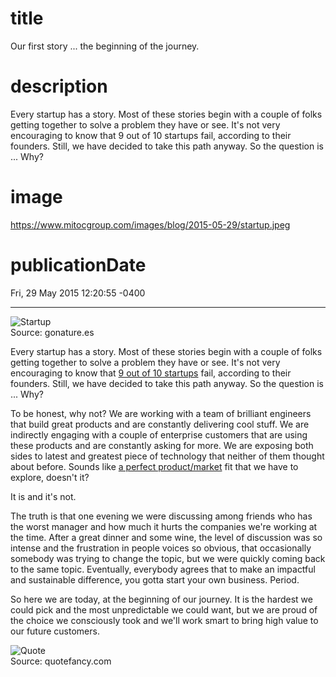 # title
Our first story ... the beginning of the journey.

# description
Every startup has a story. Most of these stories begin with a couple of folks getting together to solve a problem they have or see. It's not very encouraging to know that 9 out of 10 startups fail, according to their founders. Still, we have decided to take this path anyway. So the question is ... Why?

# image
https://www.mitocgroup.com/images/blog/2015-05-29/startup.jpeg

# publicationDate
Fri, 29 May 2015 12:20:55 -0400

---

<div class="padd25px">
    <img src="/images/blog/2015-05-29/startup.jpeg" alt="Startup" />
    <div class="center img-description">Source: gonature.es</div>
</div>

Every startup has a story. Most of these stories begin with a couple of folks getting together to solve a problem they have or see. It's not very encouraging to know that [9 out of 10 startups](https://fortune.com/2014/09/25/why-startups-fail-according-to-their-founders/) fail, according to their founders. Still, we have decided to take this path anyway. So the question is ... Why?

To be honest, why not? We are working with a team of brilliant engineers that build great products and are constantly delivering cool stuff. We are indirectly engaging with a couple of enterprise customers that are using these products and are constantly asking for more. We are exposing both sides to latest and greatest piece of technology that neither of them thought about before. Sounds like [a perfect product/market](https://www.linkedin.com/pulse/marc-andreessen-product-market-fit-startups-marc-andreessen) fit that we have to explore, doesn't it?

It is and it's not.

The truth is that one evening we were discussing among friends who has the worst manager and how much it hurts the companies we're working at the time. After a great dinner and some wine, the level of discussion was so intense and the frustration in people voices so obvious, that occasionally somebody was trying to change the topic, but we were quickly coming back to the same topic. Eventually, everybody agrees that to make an impactful and sustainable difference, you gotta start your own business. Period.

So here we are today, at the beginning of our journey. It is the hardest we could pick and the most unpredictable we could want, but we are proud of the choice we consciously took and we'll work smart to bring high value to our future customers.

<div class="padd25px">
    <img src="/images/blog/2015-05-29/quote.jpeg" alt="Quote" />
    <div class="center img-description">Source: quotefancy.com</div>
</div>

